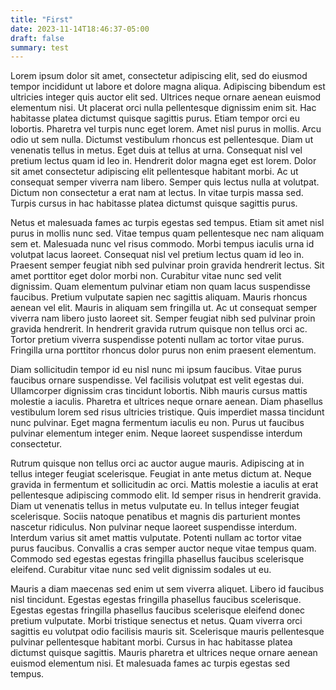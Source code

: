 ```yaml
---
title: "First"
date: 2023-11-14T18:46:37-05:00
draft: false
summary: test
---
```

Lorem ipsum dolor sit amet, consectetur adipiscing elit, sed do eiusmod tempor incididunt ut labore et dolore magna aliqua. Adipiscing bibendum est ultricies integer quis auctor elit sed. Ultrices neque ornare aenean euismod elementum nisi. Ut placerat orci nulla pellentesque dignissim enim sit. Hac habitasse platea dictumst quisque sagittis purus. Etiam tempor orci eu lobortis. Pharetra vel turpis nunc eget lorem. Amet nisl purus in mollis. Arcu odio ut sem nulla. Dictumst vestibulum rhoncus est pellentesque. Diam ut venenatis tellus in metus. Eget duis at tellus at urna. Consequat nisl vel pretium lectus quam id leo in. Hendrerit dolor magna eget est lorem. Dolor sit amet consectetur adipiscing elit pellentesque habitant morbi. Ac ut consequat semper viverra nam libero. Semper quis lectus nulla at volutpat. Dictum non consectetur a erat nam at lectus. In vitae turpis massa sed. Turpis cursus in hac habitasse platea dictumst quisque sagittis purus.

Netus et malesuada fames ac turpis egestas sed tempus. Etiam sit amet nisl purus in mollis nunc sed. Vitae tempus quam pellentesque nec nam aliquam sem et. Malesuada nunc vel risus commodo. Morbi tempus iaculis urna id volutpat lacus laoreet. Consequat nisl vel pretium lectus quam id leo in. Praesent semper feugiat nibh sed pulvinar proin gravida hendrerit lectus. Sit amet porttitor eget dolor morbi non. Curabitur vitae nunc sed velit dignissim. Quam elementum pulvinar etiam non quam lacus suspendisse faucibus. Pretium vulputate sapien nec sagittis aliquam. Mauris rhoncus aenean vel elit. Mauris in aliquam sem fringilla ut. Ac ut consequat semper viverra nam libero justo laoreet sit. Semper feugiat nibh sed pulvinar proin gravida hendrerit. In hendrerit gravida rutrum quisque non tellus orci ac. Tortor pretium viverra suspendisse potenti nullam ac tortor vitae purus. Fringilla urna porttitor rhoncus dolor purus non enim praesent elementum.

Diam sollicitudin tempor id eu nisl nunc mi ipsum faucibus. Vitae purus faucibus ornare suspendisse. Vel facilisis volutpat est velit egestas dui. Ullamcorper dignissim cras tincidunt lobortis. Nibh mauris cursus mattis molestie a iaculis. Pharetra et ultrices neque ornare aenean. Diam phasellus vestibulum lorem sed risus ultricies tristique. Quis imperdiet massa tincidunt nunc pulvinar. Eget magna fermentum iaculis eu non. Purus ut faucibus pulvinar elementum integer enim. Neque laoreet suspendisse interdum consectetur.

Rutrum quisque non tellus orci ac auctor augue mauris. Adipiscing at in tellus integer feugiat scelerisque. Feugiat in ante metus dictum at. Neque gravida in fermentum et sollicitudin ac orci. Mattis molestie a iaculis at erat pellentesque adipiscing commodo elit. Id semper risus in hendrerit gravida. Diam ut venenatis tellus in metus vulputate eu. In tellus integer feugiat scelerisque. Sociis natoque penatibus et magnis dis parturient montes nascetur ridiculus. Non pulvinar neque laoreet suspendisse interdum. Interdum varius sit amet mattis vulputate. Potenti nullam ac tortor vitae purus faucibus. Convallis a cras semper auctor neque vitae tempus quam. Commodo sed egestas egestas fringilla phasellus faucibus scelerisque eleifend. Curabitur vitae nunc sed velit dignissim sodales ut eu.

Mauris a diam maecenas sed enim ut sem viverra aliquet. Libero id faucibus nisl tincidunt. Egestas egestas fringilla phasellus faucibus scelerisque. Egestas egestas fringilla phasellus faucibus scelerisque eleifend donec pretium vulputate. Morbi tristique senectus et netus. Quam viverra orci sagittis eu volutpat odio facilisis mauris sit. Scelerisque mauris pellentesque pulvinar pellentesque habitant morbi. Cursus in hac habitasse platea dictumst quisque sagittis. Mauris pharetra et ultrices neque ornare aenean euismod elementum nisi. Et malesuada fames ac turpis egestas sed tempus.